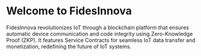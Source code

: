 # Welcome to FidesInnova

FidesInnova revolutionizes IoT through a blockchain platform that ensures automatic device communication and code integrity using Zero-Knowledge Proof (ZKP). It features Service Contracts for seamless IoT data transfer and monetization, redefining the future of IoT systems.
